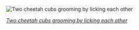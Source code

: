 
![Two cheetah cubs grooming by licking each other](https://upload.wikimedia.org/wikipedia/commons/thumb/5/5c/Cheetah_Brothers_AdF.jpg/750px-Cheetah_Brothers_AdF.jpg)

*[Two cheetah cubs grooming by licking each other](https://wikipedia.org/wiki/File:Cheetah_Brothers_AdF.jpg)*
